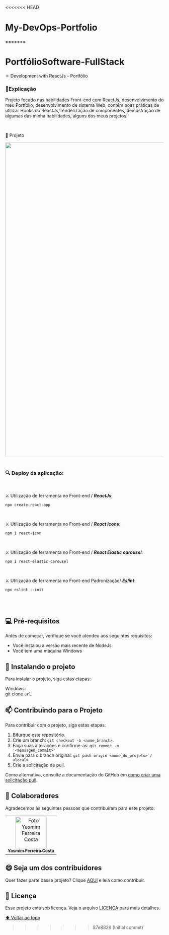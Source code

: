 <<<<<<< HEAD
# My-DevOps-Portfolio
=======
# PortfólioSoftware-FullStack

⚛ Development with ReactJs  - Portfólio

### 📑Explicação

Projeto focado nas habilidades Front-end com ReactJs, desenvolvimento do meu Portfólio, 
desenvolvimento de sistema Web, contém boas práticas de utilizar Hooks do ReactJs, renderização de componentes, demostração de algumas das minha habilidades, alguns dos meus projetos.

<br>

🚀 Projeto 
<br>

<img src="https://github.com/yasmimferreir/EcommercAPI-MercadoLivre/assets/97356148/3810a5ea-f585-44af-ac0d-259790812250" width="1000px">

<br>
<br>

### 🔍 Deploy da aplicação: 

<br>


⚔️ Utilização de ferramenta no Front-end / ***ReactJs***:

```
npx create-react-app 
```
<br>


⚔️ Utilização de ferramenta no Front-end / ***React Icons***:

```
npm i react-icon
```
<br>

⚔️ Utilização de ferramenta no Front-end / ***React Elastic carousel***:

```
npm i react-elastic-carousel
```
<br>

⚔️ Utilização de ferramenta no Front-end Padronização/ ***Eslint***:

```
npx eslint --init
```
<br>

<br>


## 💻 Pré-requisitos

Antes de começar, verifique se você atendeu aos seguintes requisitos:
<!---Estes são apenas requisitos de exemplo. Adicionar, duplicar ou remover conforme necessário--->
* Você instalou a versão mais recente de  NodeJs
* Você tem uma máquina Windows 

## 🚀 Instalando o projeto 

Para instalar o projeto, siga estas etapas:

Windows: <br>
git clone `url`.

## 📫 Contribuindo para o Projeto 
<!---Se o seu README for longo ou se você tiver algum processo ou etapas específicas que deseja que os contribuidores sigam, considere a criação de um arquivo CONTRIBUTING.md separado--->
Para contribuir com o projeto, siga estas etapas:

1. Bifurque este repositório.
2. Crie um branch: `git checkout -b <nome_branch>`.
3. Faça suas alterações e confirme-as: `git commit -m '<mensagem_commit>'`
4. Envie para o branch original: `git push origin <nome_do_projeto> / <local>`
5. Crie a solicitação de pull.

Como alternativa, consulte a documentação do GitHub em [como criar uma solicitação pull](https://help.github.com/en/github/collaborating-with-issues-and-pull-requests/creating-a-pull-request).

## 🤝 Colaboradores

Agradecemos às seguintes pessoas que contribuíram para este projeto:

<table>
  <tr>
    <td align="center">
      <a href="#">
        <img src="https://user-images.githubusercontent.com/97356148/200590856-942d44a8-f136-4320-a381-699ecbc0d6ec.JPG" width="100px;" alt="Foto Yasmim Ferreira Costa"/><br>
        <sub>
          <b>Yasmim Ferreira Costa</b>
        </sub>
      </a>
    </td>
  </tr>
</table>


## 😄 Seja um dos contribuidores<br>

Quer fazer parte desse projeto? Clique [AQUI](CONTRIBUTING.md) e leia como contribuir.

## 📝 Licença
Esse projeto está sob licença. Veja o arquivo [LICENÇA](LICENSE.md) para mais detalhes.

[⬆ Voltar ao topo](#PortfólioSoftware-FullStack)<br>
>>>>>>> 87e8828 (Initial commit)
